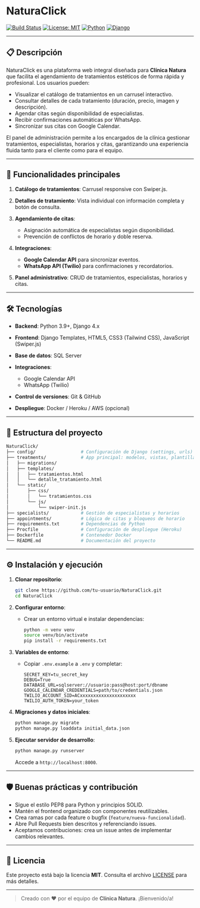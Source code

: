 # NaturaClick

[![Build Status](https://img.shields.io/badge/build-passing-brightgreen)](#) [![License: MIT](https://img.shields.io/badge/license-MIT-blue.svg)](#) [![Python](https://img.shields.io/badge/python-3.9+-blue)](#) [![Django](https://img.shields.io/badge/django-4.x-green)](#)

---

## 📋 Descripción

NaturaClick es una plataforma web integral diseñada para **Clínica Natura** que facilita el agendamiento de tratamientos estéticos de forma rápida y profesional. Los usuarios pueden:

* Visualizar el catálogo de tratamientos en un carrusel interactivo.
* Consultar detalles de cada tratamiento (duración, precio, imagen y descripción).
* Agendar citas según disponibilidad de especialistas.
* Recibir confirmaciones automáticas por WhatsApp.
* Sincronizar sus citas con Google Calendar.

El panel de administración permite a los encargados de la clínica gestionar tratamientos, especialistas, horarios y citas, garantizando una experiencia fluida tanto para el cliente como para el equipo.

---

## 🚀 Funcionalidades principales

1. **Catálogo de tratamientos**: Carrusel responsive con Swiper.js.
2. **Detalles de tratamiento**: Vista individual con información completa y botón de consulta.
3. **Agendamiento de citas**:

   * Asignación automática de especialistas según disponibilidad.
   * Prevención de conflictos de horario y doble reserva.
4. **Integraciones**:

   * **Google Calendar API** para sincronizar eventos.
   * **WhatsApp API (Twilio)** para confirmaciones y recordatorios.
5. **Panel administrativo**: CRUD de tratamientos, especialistas, horarios y citas.

---

## 🛠️ Tecnologías

* **Backend**: Python 3.9+, Django 4.x
* **Frontend**: Django Templates, HTML5, CSS3 (Tailwind CSS), JavaScript (Swiper.js)
* **Base de datos**: SQL Server
* **Integraciones**:

  * Google Calendar API
  * WhatsApp (Twilio)
* **Control de versiones**: Git & GitHub
* **Despliegue**: Docker / Heroku / AWS (opcional)

---

## 📂 Estructura del proyecto

```bash
NaturaClick/
├── config/                 # Configuración de Django (settings, urls)
├── treatments/             # App principal: modelos, vistas, plantillas y URLs
│   ├── migrations/
│   ├── templates/
│   │   ├── tratamientos.html
│   │   └── detalle_tratamiento.html
│   └── static/
│       ├── css/
│       │   └── tratamientos.css
│       └── js/
│           └── swiper-init.js
├── specialists/            # Gestión de especialistas y horarios
├── appointments/           # Lógica de citas y bloqueos de horario
├── requirements.txt        # Dependencias de Python
├── Procfile                # Configuración de despliegue (Heroku)
├── Dockerfile              # Contenedor Docker
└── README.md               # Documentación del proyecto
```

---

## ⚙️ Instalación y ejecución

1. **Clonar repositorio**:

   ```bash
   git clone https://github.com/tu-usuario/NaturaClick.git
   cd NaturaClick
   ```

2. **Configurar entorno**:

   * Crear un entorno virtual e instalar dependencias:

     ```bash
     python -m venv venv
     source venv/bin/activate
     pip install -r requirements.txt
     ```

3. **Variables de entorno**:

   * Copiar `.env.example` a `.env` y completar:

     ```env
     SECRET_KEY=tu_secret_key
     DEBUG=True
     DATABASE_URL=sqlserver://usuario:pass@host:port/dbname
     GOOGLE_CALENDAR_CREDENTIALS=path/to/credentials.json
     TWILIO_ACCOUNT_SID=ACxxxxxxxxxxxxxxxxxxxxx
     TWILIO_AUTH_TOKEN=your_token
     ```

4. **Migraciones y datos iniciales**:

   ```bash
   python manage.py migrate
   python manage.py loaddata initial_data.json
   ```

5. **Ejecutar servidor de desarrollo**:

   ```bash
   python manage.py runserver
   ```

   Accede a `http://localhost:8000`.

---

## 🛡️ Buenas prácticas y contribución

* Sigue el estilo PEP8 para Python y principios SOLID.
* Mantén el frontend organizado con componentes reutilizables.
* Crea ramas por cada feature o bugfix (`feature/nueva-funcionalidad`).
* Abre Pull Requests bien descritos y referenciando issues.
* Aceptamos contribuciones: crea un issue antes de implementar cambios relevantes.

---

## 📄 Licencia

Este proyecto está bajo la licencia **MIT**. Consulta el archivo [LICENSE](LICENSE) para más detalles.

---

> Creado con ❤️ por el equipo de **Clínica Natura**. ¡Bienvenido/a!



